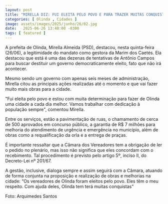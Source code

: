 ```yaml
---
layout: post
title: "MIRELLA DIZ: FUI ELEITA PELO POVO E PARA TRAZER MUITAS CONQUISTAS PARA OLINDA"
categories: [ Olinda , Cidades ]
image: assets/images/2025/junho/26/02.jpg
date:   2025-06-26 13:40:00 -0300
tags: [ featured ]
---
```

A prefeita de Olinda, Mirella Almeida (PSD), destacou, nesta quinta-feira (26/06), a legitimidade do mandato como gestora da Marim dos Caetés. Ela destacou que está é uma das dezenas de tentativas de Antônio Campos para buscar destituir um governo democraticamente eleito, fato que não irá acontecer. 

Mesmo sendo um governo com apenas seis meses de administração, Mirella citou as principais ações realizadas até o momento e que vai fazer muito mais obras para a cidade. 

"Fui eleita pelo povo e estou com muita determinação para fazer de Olinda uma cidade a cada dia melhor. Vamos trabalhar com dedicação à população sempre", comentou Mirella. 

Entre os serviços, estão a pavimentação de ruas, o chamamento de cerca de 500 aprovados em concurso público, a garantia de R$ 7 milhões para melhoria do atendimento de urgência e emergência no município, além de obras como a requalificação da orla e a entrega de praças. 

É importante ressaltar que a Câmara dos Vereadores tem a obrigação de ler o pedido no plenário, mas isso não significa que eles concordam com o recebimento. Tal procedimento é previsto pelo artigo 5º, inciso II, do Decreto-Lei nº 201/67.

A gestão, inclusive, dialoga sempre e assim seguirá com a Câmara, atuando de forma conjunta na proposição e realização de obras e melhorias na cidade: “Os vereadores de Olinda foram eleitos pelo povo. Eles têm o meu respeito. Com  ajuda deles, Olinda tem terá muitas conquistas”

Foto: Arquimedes Santos